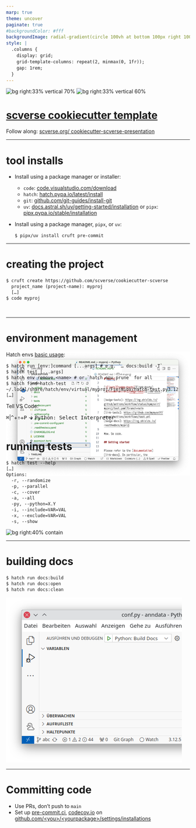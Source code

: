 ```yaml
---
marp: true
theme: uncover
paginate: true
#backgroundColor: #fff
backgroundImage: radial-gradient(circle 100vh at bottom 100px right 100px in hsl, rgb(161, 186, 182) 0%, transparent 100%)
style: |
  .columns {
    display: grid;
    grid-template-columns: repeat(2, minmax(0, 1fr));
    gap: 1rem;
  }
---
```


<!-- _paginate: skip -->

![bg right:33% vertical 70%](https://scverse.org/img/icons/scverse_bw_logo.svg)
![bg right:33% vertical 60%](https://api.qrserver.com/v1/create-qr-code/?format=svg&bgcolor=161-186-182&data=https://scverse.org/cookiecutter-scverse-presentation/)

# [scverse cookiecutter template](https://cookiecutter-scverse-instance.readthedocs.io/en/latest/template_usage.html)

Follow along: [scverse.org/
cookiecutter-scverse-presentation](https://scverse.org/cookiecutter-scverse-presentation/)

---

# tool installs

* Install using a package manager or installer:

  - `code`: [code.visualstudio.com/download](https://code.visualstudio.com/download)
  - `hatch`: [hatch.pypa.io/latest/install](https://hatch.pypa.io/latest/install/)
  - `git`: [github.com/git-guides/install-git](https://github.com/git-guides/install-git)
  - `uv`: [docs.astral.sh/uv/getting-started/installation](https://docs.astral.sh/uv/getting-started/installation/)
    or `pipx`: [pipx.pypa.io/stable/installation](https://pipx.pypa.io/stable/installation/)

* Install using a package manager, `pipx`, or `uv`:

  ```console
  $ pipx/uv install cruft pre-commit
  ```

---

# creating the project

```console
$ cruft create https://github.com/scverse/cookiecutter-scverse
  project_name (project-name): myproj
  […]
$ code myproj
```

<img style="margin-bottom: -450px" src=./img/new-proj.png>

---

# environment management

Hatch envs [basic usage](https://hatch.pypa.io/latest/tutorials/environment/basic-usage/):

```console
$ hatch run [env:]command [...args] # e.g. `… docs:build -T`
$ hatch test [...args]
$ hatch env remove <name> # or `hatch env prune` for all
$ hatch find hatch-test
~/.local/share/hatch/env/virtual/myproj/FsejNibV/hatch-test.py3.12
[…]
```

Tell VS Code:

<kbd>⌘</kbd>|<kbd>^</kbd>+<kbd>⇑</kbd>+<kbd>P</kbd> → <kbd>Python: Select Interpreter</kbd>

---

# running tests

```console
$ hatch test --help
[…]
Options:
  -r, --randomize
  -p, --parallel
  -c, --cover
  -a, --all
  -py, --python=X.Y
  -i, --include=VAR=VAL
  -x, --exclude=VAR=VAL
  -s, --show
```

![bg right:40% contain](https://code.visualstudio.com/assets/docs/python/testing/test-explorer.png)

---

# building docs

```console
$ hatch run docs:build
$ hatch run docs:open
$ hatch run docs:clean
```

![bg right:40% contain](./img/docs.png)

---

# Committing code

- Use PRs, don’t push to `main`
- Set up [pre-commit.ci](https://pre-commit.ci/), [codecov.io](https://codecov.io/) on
  [github.com/&lt;you>/&lt;yourpackage>/settings/installations](#)
